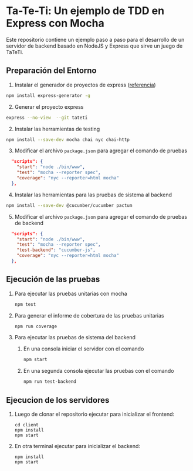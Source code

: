 # Ta-Te-Ti: Un ejemplo de TDD en Express con Mocha

Este repositorio contiene un ejemplo paso a paso para el desarrollo de un servidor de backend basado en NodeJS y Express que sirve un juego de TaTeTi.

## Preparación del Entorno

1. Instalar el generador de proyectos de express ([referencia](https://expressjs.com/es/starter/generator.html))

```bash
npm install express-generator -g
```

2. Generar el proyecto express

```bash
express --no-view  --git tateti
```

2. Instalar las herramientas de testing

```bash
npm install --save-dev mocha chai nyc chai-http
```

3. Modificar el archivo `package.json` para agregar el comando de pruebas

```json
  "scripts": {
    "start": "node ./bin/www",
    "test": "mocha --reporter spec",
    "coverage": "nyc --reporter=html mocha"
  },
```

4. Instalar las herramientas para las pruebas de sistema al backend

```bash
npm install --save-dev @cucumber/cucumber pactum
```

5. Modificar el archivo `package.json` para agregar el comando de pruebas de backend

```json
  "scripts": {
    "start": "node ./bin/www",
    "test": "mocha --reporter spec",
    "test-backend": "cucumber-js",
    "coverage": "nyc --reporter=html mocha"
  },
```

## Ejecución de las pruebas 

1. Para ejecutar las pruebas unitarias con mocha
   ```bash
   npm test
   ```

2. Para generar el informe de cobertura de las pruebas unitarias

   ```bash
   npm run coverage
   ```

3. Para ejecutar las pruebas de sistema del backend
   
   1. En una consola iniciar el servidor con el comando
      ```bash
      npm start
      ```

   2. En una segunda consola ejecutar las pruebas con el comando
      ```bash
      npm run test-backend
      ```
  
## Ejecucion de los servidores

1. Luego de clonar el repositorio ejecutar para inicializar el frontend:

   ```
   cd client
   npm install
   npm start
   ```

2. En otra terminal ejecutar para inicializar el backend:

   ```
   npm install
   npm start
   ```
